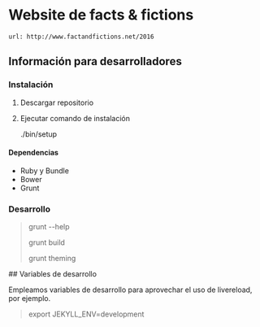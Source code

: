 # Website de facts & fictions 

	url: http://www.factandfictions.net/2016

## Información para desarrolladores

### Instalación

1. Descargar repositorio
1. Ejecutar comando de instalación

	./bin/setup

#### Dependencias

- Ruby y Bundle
- Bower
- Grunt

### Desarrollo

> grunt --help
> 
> grunt build
> 
> grunt theming

## Variables de desarrollo

Empleamos variables de desarrollo para aprovechar el uso de livereload, por ejemplo.

> export JEKYLL_ENV=development
